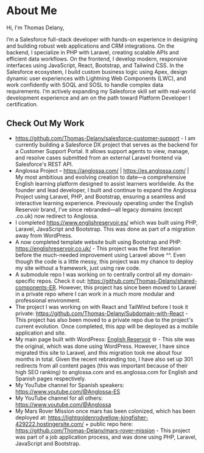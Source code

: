 # About Me

Hi, I'm Thomas Delany,

I’m a Salesforce full-stack developer with hands-on experience in designing and building robust web applications and CRM integrations. On the backend, I specialize in PHP with Laravel, creating scalable APIs and efficient data workflows. On the frontend, I develop modern, responsive interfaces using JavaScript, React, Bootstrap, and Tailwind CSS. In the Salesforce ecosystem, I build custom business logic using Apex, design dynamic user experiences with Lightning Web Components (LWC), and work confidently with SOQL and SOSL to handle complex data requirements. I’m actively expanding my Salesforce skill set with real-world development experience and am on the path toward Platform Developer I certification.

## Check Out My Work

- https://github.com/Thomas-Delany/salesforce-customer-support - I am currently building a Salesforce DX project that serves as the backend for a Customer Support Portal. It allows support agents to view, manage, 
  and resolve cases submitted from an external Laravel frontend via Salesforce's REST API.
- Anglossa Project – https://anglossa.com/ | https://es.anglossa.com/ |
  My most ambitious and evolving creation to date—a comprehensive English learning platform designed to assist learners worldwide. As the founder and lead developer, I built and continue to expand the Anglossa Project using Laravel, PHP, and Bootstrap, ensuring a seamless    and interactive learning experience. Previously operating under the English Reservoir brand, I’ve since rebranded—all legacy domains (except .co.uk) now redirect to Anglossa.
- I completed https://www.englishreservoir.es/ which was built using PHP, Laravel, JavaScript and Bootstrap. This was done as part of a migration away from 
  WordPress.
- A now completed template website built using Bootstrap and PHP: https://englishreservoir.co.uk/ - This project was the first iteration before the 
  much-needed improvement using Laravel above ^^. Even though the code is a little messy, this project was my chance to deploy my site without a framework, 
  just using raw code.  
- A submodule repo I was working on to centrally control all my domain-specific repos. Check it out: https://github.com/Thomas-Delany/shared-components-ER. 
  However, this project has since been moved to Laravel in a private repo where I can work in a much more modular and professional environment. 
- The project I was working on with React and TailWind before I took it private: https://github.com/Thomas-Delany/Subdomain-with-React - This project has 
  also been moved to a private repo due to the project's current evolution. Once completed, this app will be deployed as a mobile application and site. 
- My main page built with WordPress: [English Reservoir](https://www.englishreservoir.com/) 🌐 - This site was the original, which was done using WordPress. However, I have since migrated this site to Laravel, and this migration took me about four months in total. Given the recent rebranding too, I have also set up 301 redirects from all content pages (this was important because of their high SEO ranking) to anglossa.com and es.anglossa.com for English and Spanish pages respectively. 
- My YouTube channel for Spanish speakers: https://www.youtube.com/@Anglossa-ES 
- My YouTube channel for all others: https://www.youtube.com/@Anglossa 
- My Mars Rover Mission once mars has been colonized, which has been deployed at: https://lightgoldenrodyellow-kingfisher-429222.hostingersite.com/ + public 
  repo here: https://github.com/Thomas-Delany/mars-rover-mission - This project was part of a job application process, and was done using PHP, Laravel, 
  JavaScript and Bootstrap. 
